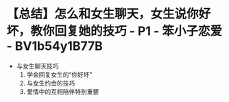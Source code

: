 # 【总结】怎么和女生聊天，女生说你好坏，教你回复她的技巧 - P1 - 笨小子恋爱 - BV1b54y1B77B

-   与女生聊天技巧
    1.  学会回复女生的“你好坏”
    2.  与女生约会的技巧
    3.  爱情中的互相陪伴特别重要